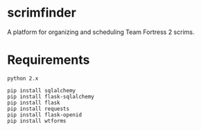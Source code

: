 scrimfinder
=======

A platform for organizing and scheduling Team Fortress 2 scrims.

Requirements
=======
	python 2.x

	pip install sqlalchemy
	pip install flask-sqlalchemy
	pip install flask
	pip install requests
	pip install flask-openid
	pip install wtforms
